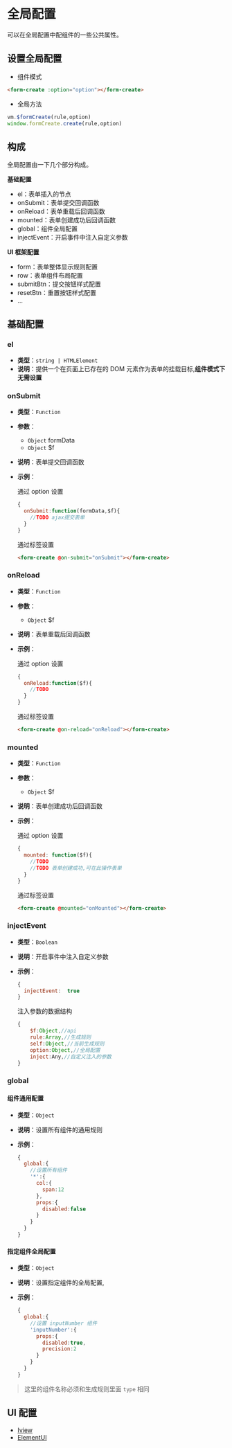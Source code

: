 
# 全局配置

可以在全局配置中配组件的一些公共属性。

## 设置全局配置

- 组件模式

```html
<form-create :option="option"></form-create>
```

- 全局方法

```js
vm.$formCreate(rule,option)
window.formCreate.create(rule,option)
```


## 构成

全局配置由一下几个部分构成。

**基础配置**

- el：表单插入的节点
- onSubmit：表单提交回调函数
- onReload：表单重载后回调函数
- mounted：表单创建成功后回调函数
- global：组件全局配置
- injectEvent：开启事件中注入自定义参数

**UI 框架配置**

- form：表单整体显示规则配置
- row：表单组件布局配置
- submitBtn：提交按钮样式配置
- resetBtn：重置按钮样式配置
- ...


## 基础配置

### el

- **类型**：`string | HTMLElement`
- **说明**：提供一个在页面上已存在的 DOM 元素作为表单的挂载目标,**组件模式下无需设置**


### onSubmit

- **类型**：`Function`

- **参数**：
  - `Object` formData
  - `Object` $f


- **说明**：表单提交回调函数

- **示例**：

  通过 option 设置
  ```js
  {
    onSubmit:function(formData,$f){
      //TODO ajax提交表单
    }
  }
  ```
  通过标签设置

  ```html
  <form-create @on-submit="onSubmit"></form-create>
  ```




### onReload

- **类型**：`Function`

- **参数**：
  - `Object` $f

- **说明**：表单重载后回调函数

- **示例**：

  通过 option 设置
  ```js
  {
    onReload:function($f){
      //TODO 
    }
  }
  ```

  通过标签设置
  ```html
  <form-create @on-reload="onReload"></form-create>
  ```



### mounted

- **类型**：`Function`

- **参数**：
  - `Object` $f

- **说明**：表单创建成功后回调函数

- **示例**：

  通过 option 设置
  ```js
  {
    mounted: function($f){
      //TODO
      //TODO 表单创建成功,可在此操作表单
    }
  }
  ```

  通过标签设置
  ```html
  <form-create @mounted="onMounted"></form-create>
  ```


### injectEvent <Badge type="warn" text="0.0.5+"/>

- **类型**：`Boolean`

- **说明**：开启事件中注入自定义参数

- **示例**：

  ```js
  {
    injectEvent:  true
  }
  ```

  注入参数的数据结构
  ```js
  {
      $f:Object,//api
      rule:Array,//生成规则
      self:Object,//当前生成规则
      option:Object,//全局配置
      inject:Any,//自定义注入的参数
  }
  ```


### global

#### 组件通用配置

- **类型**：`Object`

- **说明**：设置所有组件的通用规则

- **示例**：

  ```js
  {
    global:{
      //设置所有组件
      '*':{
        col:{
          span:12
        },
        props:{
          disabled:false
        }
      }
    }
  }
  ```

#### 指定组件全局配置

- **类型**：`Object`

- **说明**：设置指定组件的全局配置,

- **示例**：

  ```js
  {
    global:{
      //设置 inputNumber 组件
      'inputNumber':{
        props:{
          disabled:true,
          precision:2
        }
      }
    }
  }
  ```
> 这里的组件名称必须和生成规则里面 `type` 相同


## UI 配置

- [Iview](/v2/iview/global.html)
- [ElementUI](/v2/element-ui/global.html)
